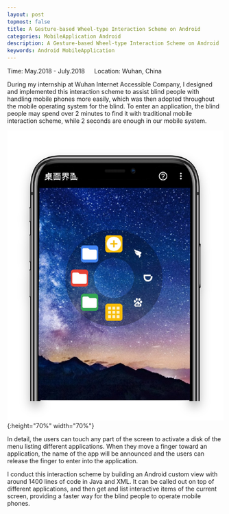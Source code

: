 ```yaml
---
layout: post
topmost: false
title: A Gesture-based Wheel-type Interaction Scheme on Android
categories: MobileApplication Android
description: A Gesture-based Wheel-type Interaction Scheme on Android
keywords: Android MobileApplication
---
```


Time: May.2018 - July.2018 &emsp; Location: Wuhan, China

During my internship at Wuhan Internet Accessible Company, I designed and implemented this interaction scheme to assist blind people with handling mobile phones more easily, which was then adopted throughout the mobile operating system for the blind. To enter an application, the blind people may spend over 2 minutes to find it with traditional mobile interaction scheme, while 2 seconds are enough in our mobile system.

![@2x](/images/posts/android/interaction-scheme.png){:height="70%" width="70%"}

In detail, the users can touch any part of the screen to activate a disk of the menu listing different applications. When they move a finger toward an application, the name of the app will be announced and the users can release the finger to enter into the application. 

I conduct this interaction scheme by building an Android custom view with around 1400 lines of code in Java and XML. It can be called out on top of different applications, and then get and list interactive items of the current screen, providing a faster way for the blind people to operate mobile phones.

